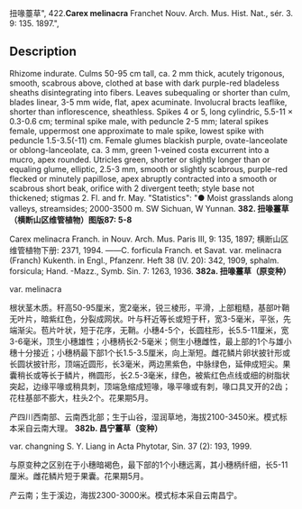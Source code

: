 扭喙薹草",
422.**Carex melinacra** Franchet Nouv. Arch. Mus. Hist. Nat., sér. 3. 9: 135. 1897.",

## Description
Rhizome indurate. Culms 50-95 cm tall, ca. 2 mm thick, acutely trigonous, smooth, scabrous above, clothed at base with dark purple-red bladeless sheaths disintegrating into fibers. Leaves subequaling or shorter than culm, blades linear, 3-5 mm wide, flat, apex acuminate. Involucral bracts leaflike, shorter than inflorescence, sheathless. Spikes 4 or 5, long cylindric, 5.5-11 × 0.3-0.6 cm; terminal spike male, with peduncle 2-5 mm; lateral spikes female, uppermost one approximate to male spike, lowest spike with peduncle 1.5-3.5(-11) cm. Female glumes blackish purple, ovate-lanceolate or oblong-lanceolate, ca. 3 mm, green 1-veined costa excurrent into a mucro, apex rounded. Utricles green, shorter or slightly longer than or equaling glume, elliptic, 2.5-3 mm, smooth or slightly scabrous, purple-red flecked or minutely papillose, apex abruptly contracted into a smooth or scabrous short beak, orifice with 2 divergent teeth; style base not thickened; stigmas 2. Fl. and fr. May.
  "Statistics": "● Moist grasslands along valleys, streamsides; 2000-3500 m. SW Sichuan, W Yunnan.
**382. 扭喙薹草（横断山区维管植物）图版87: 5-8**

Carex melinacra Franch. in Nouv. Arch. Mus. Paris III, 9: 135, 1897; 横断山区维管植物下册: 2371, 1994. ——C. forficula Franch. et Savat. var. melinacra (Franch) Kukenth. in Engl., Pfanzenr. Heft 38 (IV. 20): 342, 1909, sphalm. forsicula; Hand. -Mazz., Symb. Sin. 7: 1263, 1936.
**382a. 扭喙薹草（原变种）**

var. melinacra

根状茎木质。秆高50-95厘米，宽2毫米，锐三棱形，平滑，上部粗糙，基部叶鞘无叶片，暗紫红色，分裂成网状。叶与秆近等长或短于秆，宽3-5毫米，平张，先端渐尖。苞片叶状，短于花序，无鞘。小穗4-5个，长圆柱形，长5.5-11厘米，宽3-6毫米，顶生小穗雄性；小穗柄长2-5毫米；侧生小穗雌性，最上部的1个与雄小穗十分接近；小穗柄最下部1个长1.5-3.5厘米，向上渐短。雌花鳞片卵状披针形或长圆状披针形，顶端近圆形，长3毫米，两边黑紫色，中脉绿色，延伸成短尖。果囊稍长或等长于鳞片，椭圆形，长2.5-3毫米，绿色，被紫红色点线或细的树脂状突起，边缘平喙或稍具刺，顶端急缩成短喙，喙平喙或有刺，喙口具叉开的2齿；花柱基部不膨大，柱头2个。花果期5月。

产四川西南部、云南西北部；生于山谷，湿润草地，海拔2100-3450米。模式标本采自云南大理。
**382b. 昌宁薹草（变种）**

var. changning S. Y. Liang in Acta Phytotar, Sin. 37 (2): 193, 1999.

与原变种之区别在于小穗暗褐色，最下部的1个小穗远离，其小穗柄纤细，长5-11厘米。雌花鳞片短于果囊。花果期5月。

产云南；生于溪边，海拔2300-3000米。模式标本采自云南昌宁。
